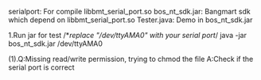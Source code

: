 serialport:		For compile libbmt_serial_port.so
bos_nt_sdk.jar:	Bangmart sdk which depend on libbmt_serial_port.so
Tester.java:	Demo in bos_nt_sdk.jar

1.Run jar for test
/**replace "/dev/ttyAMA0" with your serial port*/
java -jar bos_nt_sdk.jar /dev/ttyAMA0 

(1).Q:Missing read/write permission, trying to chmod the file
  A:Check if the serial port is correct